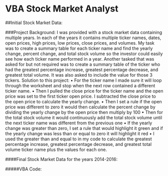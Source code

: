 # VBA Stock Market Analyst


##Initial Stock Market Data:

 

###Project Background:
I was provided with a stock market data containing multiple years. In each of the years it contains multiple ticker names, dates, open prices, high prices, low prices, close prices, and volumes. My task was to create a summary table for each ticker name and find the yearly change, percent change, and total stock volume so the investor could easily see how each ticker name performed in a year. Another tasked that was asked for but not required was to create a summary table of the ticker who had the greatest percentage increase, greatest percentage decrease, and greatest total volume. It was also asked to include the value for those 3 tickers.
Solution to this project:
•	For the ticker name I made sure it will loop through the worksheet and stop when the next row contained a different ticker name.
•	Then I pulled the close price for the ticker name and the open price was set to the first ticker open price. I subtracted the close price to the open price to calculate the yearly change. 
•	Then I set a rule if the open price was different to zero it would then calculate the percent change by dividing the yearly change by the open price then multiply by 100
•	Then for the total stock volume it would continuously add the total stock volume until the next ticker name was different from the previous one
•	If the yearly change was greater than zero, I set a rule that would highlight it green and if the yearly change was less than or equal to zero it will highlight it red
•	I used the greater than and equal to in my code to calculate the greatest percentage increase, greatest percentage decrease, and greatest total volume ticker name plus the values for each one.

####Final Stock Market Data for the years 2014-2016:
 

#####VBA Code:
